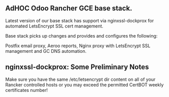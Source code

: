 ## AdHOC Odoo Rancher GCE base stack.

Latest version of our base stack has support via nginxssl-dockprox for automated LetsEncrypt SSL cert management.

Base stack picks up changes and provides and configures the following:

Postfix email proxy, Aeroo reports, Nginx proxy with LetsEncrypt SSL management and GC DNS automation.

## nginxssl-dockprox: Some Preliminary Notes

Make sure you have the same /etc/letsencrypt dir content on all of your Rancker controlled hosts or you may
exceed the permitted CertBOT weekly certificates number!
